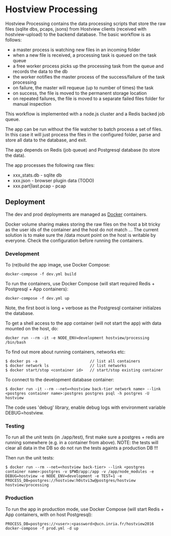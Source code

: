 # Hostview Processing

Hostview Processing contains the data processing scripts that store the raw files (sqlite dbs, pcaps, jsons) from Hostview clients (received with hostview-upload) to the backend database. The basic workflow is as follows:

* a master process is watching new files in an incoming folder
* when a new file is received, a processing task is queued on the task queue
* a free worker process picks up the processing task from the queue and records the data to the db
* the worker notifies the master process of the success/failure of the task processing
* on failure, the master will requeue (up to number of times) the task
* on success, the file is moved to the permanent storage location
* on repeated failures, the file is moved to a separate failed files folder for manual inspection

This workflow is implemented with a node.js cluster and a Redis backed job queue.

The app can be run without the file watcher to batch process a set of files. In this case it will just process the files in the configured folder, parse and store all data to the database, and exit.

The app depends on Redis (job queue) and Postgresql database (to store the data).

The app processes the following raw files:

* xxx_stats.db              - sqlite db
* xxx.json                  - browser plugin data (TODO)
* xxx.part|last.pcap        - pcap


## Deployment

The dev and prod deployments are managed as [Docker](https://www.docker.com/) containers.

Docker volume sharing makes storing the raw files on the host a bit tricky as the user ids of the container and the host do not match ... The current solution is to make sure the /data mount point on the host is writable by everyone. Check the configuration before running the containers.


### Development

To (re)build the app image, use Docker Compose:

    docker-compose -f dev.yml build

To run the containers, use Docker Compose (will start required Redis + Postgresql + App containers):

    docker-compose -f dev.yml up
 
Note, the first boot is long + verbose as the Postgresql container initialzes the database.

To get a shell access to the app container (will not start the app) with data mounted on the host, do:

    docker run --rm -it -e NODE_ENV=development hostview/processing /bin/bash

To find out more about running containers, networks etc:

    $ docker ps -a                       // list all containers
    $ docker network ls                  // list networks
    $ docker start/stop <container id>   // start/stop existing container

To connect to the development database container:

    $ docker run -it --rm --net=<hostview back-tier network name> --link <postgres container name>:postgres postgres psql -h postgres -U hostview

The code uses 'debug' library, enable debug logs with environment variable DEBUG=hostview.


### Testing

To run all the unit tests (in ./app/test), first make sure a postgres + redis are running somewhere (e.g. in a container from above). NOTE: the tests will clear all data in the DB so do not run the tests againts a production DB !!!

Then run the unit tests:

    $ docker run --rm --net=<hostview back-tier> --link <postgres container name>:postgres -v $PWD/app:/app -v /app/node_modules -e DEBUG=hostview -e NODE_ENV=development -e TEST=1 -e PROCESS_DB=postgres://hostview:h0stvi3w@postgres/hostview hostview/processing


### Production

To run the app in production mode, use Docker Compose (will start Redis + App containers, with on host Postgresql):

    PROCESS_DB=postgres://<user>:<password>@ucn.inria.fr/hostview2016 docker-compose -f prod.yml -d up
